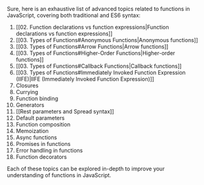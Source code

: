 Sure, here is an exhaustive list of advanced topics related to functions in JavaScript, covering both traditional and ES6 syntax:

1. [[02. Function declarations vs function expressions|Function declarations vs function expressions]]
2. [[03. Types of Functions#Anonymous Functions|Anonymous functions]]
3. [[03. Types of Functions#Arrow Functions|Arrow functions]]
4. [[03. Types of Functions#Higher-Order Functions|Higher-order functions]]
5. [[03. Types of Functions#Callback Functions|Callback functions]]
6. [[03. Types of Functions#Immediately Invoked Function Expression (IIFE)|IIFE (Immediately Invoked Function Expression)]]
7. Closures
8. Currying
9. Function binding
10. Generators
11. [[Rest parameters and Spread syntax]]
12. Default parameters
14. Function composition
15. Memoization
16. Async functions
17. Promises in functions
18. Error handling in functions
19. Function decorators

Each of these topics can be explored in-depth to improve your understanding of functions in JavaScript.